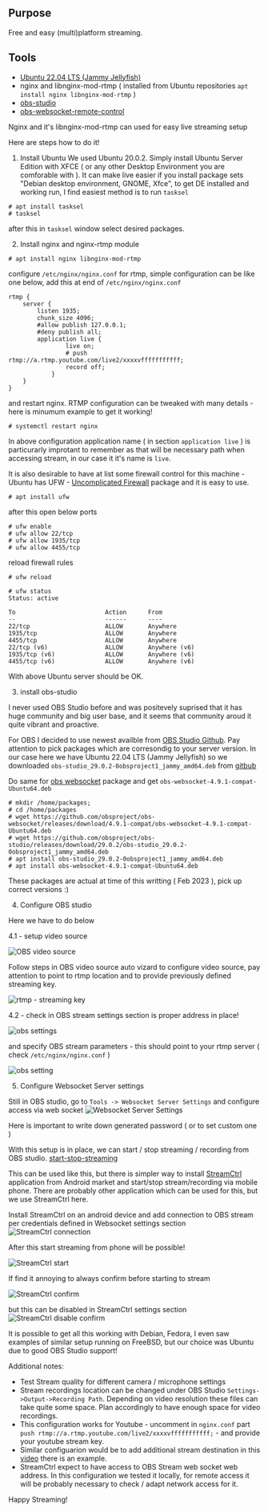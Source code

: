 ## Purpose 

Free and easy (multi)platform streaming. 

## Tools 

- [Ubuntu 22.04 LTS (Jammy Jellyfish)](https://ubuntu.com/download/server) 
- nginx and libnginx-mod-rtmp ( installed from Ubuntu repositories `apt install nginx libnginx-mod-rtmp` )
- [obs-studio](https://github.com/obsproject/obs-studio/releases/tag/29.0.2)
- [obs-websocket-remote-control](https://github.com/obsproject/obs-websocket/releases/tag/4.9.1-compat) 

Nginx and it's libnginx-mod-rtmp can used for easy live streaming setup

Here are steps how to do it! 

1. Install Ubuntu 
We used Ubuntu 20.0.2. Simply install Ubuntu Server Edition with XFCE ( or any other Desktop Environment you are comforable with ). It can make live easier if you install package sets "Debian desktop environment, GNOME, Xfce", to get DE installed and working run, I find easiest method is to run `tasksel` 

```
# apt install tasksel 
# tasksel 
```
after this in `tasksel` window select desired packages. 



2. Install nginx and nginx-rtmp module 

```
# apt install nginx libnginx-mod-rtmp
```
configure `/etc/nginx/nginx.conf` for rtmp, simple configuration can be like one below, add this at end of `/etc/nginx/nginx.conf`  

```
rtmp {
	server {
		listen 1935;
		chunk_size 4096;
		#allow publish 127.0.0.1;
		#deny publish all;
		application live {
				live on;
				# push rtmp://a.rtmp.youtube.com/live2/xxxxvfffffffffff;
				record off;
			}
	}
}
```
and restart nginx. RTMP configuration can be tweaked with many details - here is minumum example to get it working! 

```
# systemctl restart nginx
```
In above configuration application name ( in section `application live` ) is particurarly improtant to remember as that will be necessary path 
when accessing stream, in our case it it's name is `live`. 


It is also desirable to have at list some firewall control for this machine - Ubuntu has UFW - [Uncomplicated Firewall](https://help.ubuntu.com/community/UFW) package and it is easy to use.

```
# apt install ufw
```

after this open below ports 
```
# ufw enable
# ufw allow 22/tcp
# ufw allow 1935/tcp
# ufw allow 4455/tcp 
```

reload firewall rules 
```
# ufw reload 

# ufw status 
Status: active

To                         Action      From
--                         ------      ----
22/tcp                     ALLOW       Anywhere                  
1935/tcp                   ALLOW       Anywhere                  
4455/tcp                   ALLOW       Anywhere                  
22/tcp (v6)                ALLOW       Anywhere (v6)             
1935/tcp (v6)              ALLOW       Anywhere (v6)             
4455/tcp (v6)              ALLOW       Anywhere (v6)             
```

With above Ubuntu server should be OK.  

3. install obs-studio 

I never used OBS Studio before and was positevely suprised that it has huge community and big user base, and it seems that community aroud it quite vibrant and proactive. 

For OBS I decided to use newest availble from [OBS Studio Github](https://github.com/obsproject/obs-studio). Pay attention to pick packages which are corresondig to your server version. In our case here we have Ubuntu 22.04 LTS (Jammy Jellyfish) so we downloaded `obs-studio_29.0.2-0obsproject1_jammy_amd64.deb` from [gitbub](https://github.com/obsproject/obs-studio/releases/tag/29.0.2)

Do same for [obs websocket](https://github.com/obsproject/obs-websocket/releases/tag/4.9.1-compat) package and get `obs-websocket-4.9.1-compat-Ubuntu64.deb`

```
# mkdir /home/packages; 
# cd /home/packages 
# wget https://github.com/obsproject/obs-websocket/releases/download/4.9.1-compat/obs-websocket-4.9.1-compat-Ubuntu64.deb 
# wget https://github.com/obsproject/obs-studio/releases/download/29.0.2/obs-studio_29.0.2-0obsproject1_jammy_amd64.deb
# apt install obs-studio_29.0.2-0obsproject1_jammy_amd64.deb
# apt install obs-websocket-4.9.1-compat-Ubuntu64.deb
```

These packages are actual at time of this writting ( Feb 2023 ), pick up correct versions :) 


4. Configure OBS studio 

Here we have to do below

4.1 -  setup video source 

![OBS video source](./pictures/video-source.png)


Follow steps in OBS video source auto vizard to configure video source, pay attention to point to rtmp location and to provide previously defined streaming key.

![rtmp - streaming key](./pictures/obs-3.png)

4.2 - check in OBS stream settings section is proper address in place!


![obs settings](./pictures/obs-settings.png)

and specify OBS stream parameters - this should point to your rtmp server ( check `/etc/nginx/nginx.conf` )

![obs setting](./pictures/obs-stream.png)


5. Configure Websocket Server settings 

Still in OBS studio, go to `Tools -> Websocket Server Settings` and configure access via web socket 
![Websocket Server Settings](./pictures/obs-socket-1.png)

Here is important to write down generated password ( or to set custom one )

With this setup is in place, we can start / stop streaming / recording from OBS studio. 
[start-stop-streaming](./pictures/obs-settings.png)

This can be used like this, but there is simpler way to install [StreamCtrl](https://play.google.com/store/apps/details?id=dev.t4ils.obs_remote&hl=en_US&gl=US) application from Android market and start/stop stream/recording via mobile phone. There are probably other application which can be used for this, but we use StreamCtrl here. 

Install StreamCtrl on an android device and add connection to OBS stream per credentials defined in Websocket settings section 
![StreamCtrl connection](./streamctrl/1.jpg)

After this start streaming from phone will be possible!

![StreamCtrl start](./streamctrl/2.jpg)

If find it annoying to always confirm before starting to stream 


![StreamCtrl confirm](./streamctrl/3.jpg)


but this can be disabled in StreamCtrl settings section 
![StreamCtrl disable confirm](./streamctrl/4.jpg)


It is possible to get all this working with Debian, Fedora, I even saw examples of similar setup running on FreeBSD, but 
our choice was Ubuntu due to good OBS Studio support! 

Additional notes:

- Test Stream quality for different camera / microphone settings 
- Stream recordings location can be changed under OBS Studio `Settings->Output->Recording Path`. Depending on video resolution these files can take quite some space. Plan accordingly to have enough space for video recordings. 
- This configuration works for Youtube - uncomment in `nginx.conf` part `push rtmp://a.rtmp.youtube.com/live2/xxxxvfffffffffff;` - and provide your 
youtube stream key. 
- Similar configuarion would be to add additional stream destination in this [video](https://www.youtube.com/watch?v=vDxo0JiV0q0) there is an example. 
- StreamCtrl expect to have access to OBS Stream web socket web address. In this configuration we tested it locally, for remote access it will be probably necessary to check / adapt network access for it.


Happy Streaming! 